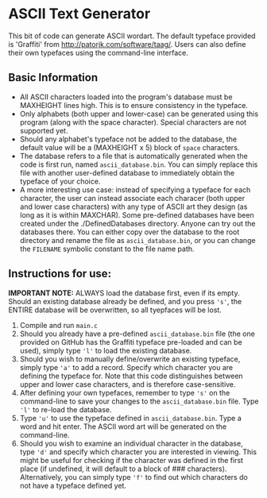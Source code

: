 # ASCII Text Generator
This bit of code can generate ASCII wordart. The default typeface provided is 'Graffiti' from http://patorjk.com/software/taag/. Users can also define their own typefaces using the command-line interface. 

## Basic Information
- All ASCII characters loaded into the program's database must be MAXHEIGHT lines high. This is to ensure consistency in the typeface.
- Only alphabets (both upper and lower-case) can be generated using this program (along with the space character). Special characters are not supported yet.
- Should any alphabet's typeface not be added to the database, the default value will be a (MAXHEIGHT x 5) block of `space` characters.
- The database refers to a file that is automatically generated when the code is first run, named `ascii_database.bin`. You can simply replace this file with another user-defined database to immediately obtain the typeface of your choice. 
- A more interesting use case: instead of specifying a typeface for each character, the user can instead associate each characer (both upper and lower case characters) with any type of ASCII art they design (as long as it is within MAXCHAR). Some pre-defined databases have been created under the ./DefinedDatabases directory. Anyone can try out the databases there. You can either copy over the database to the root directory and rename the file as `ascii_database.bin`, or you can change the `FILENAME` symbolic constant to the file name path. 

## Instructions for use:
**IMPORTANT NOTE:**  ALWAYS load the database first, even if its empty. Should an existing database already be defined, and you press `'s'`, the ENTIRE database will be overwritten, so all tyepfaces will be lost.

1. Compile and run `main.c`
2. Should you already have a pre-defined `ascii_database.bin` file (the one provided on GitHub has the Graffiti typeface pre-loaded and can be used), simply type `'l'` to load the existing database. 
3. Should you wish to manually define/overwrite an existing typeface, simply type `'a'` to add a record. Specify which character you are defining the typeface for. Note that this code distinguishes between upper and lower case characters, and is therefore case-sensitive. 
4. After defining your own typefaces, remember to type `'s'` on the command-line to save your changes to the `ascii_database.bin` file. Type `'l'` to re-load the database. 
5. Type `'u'` to use the typeface defined in `ascii_database.bin`. Type a word and hit enter. The ASCII word art will be generated on the command-line. 
6. Should you wish to examine an individual character in the database, type `'d'` and specify which character you are interested in viewing. This might be useful for checking if the character was defined in the first place (if undefined, it will default to a block of ### characters). Alternatively, you can simply type `'f'` to find out which characters do not have a typeface defined yet. 
